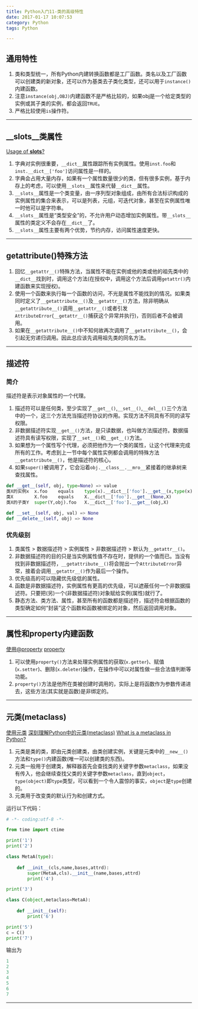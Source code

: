 ```yaml
---
title: Python入门11-类的高级特性
date: 2017-01-17 10:07:53
category: Python
tags: Python

---
```


## 通用特性

1. 类和类型统一，所有Python内建转换函数都是工厂函数。类名以及工厂函数可以创建类的新对象，还可以作为基类去子类化类型，还可以用于`instance()`内建函数。	
2. 注意`instance(obj,OBJ)`内建函数不是严格比较的，如果obj是一个给定类型的实例或其子类的实例，都会返回`TRUE`。
3. 严格比较使用`is`操作符。

---

## __slots__类属性

[Usage of __slots__?](http://stackoverflow.com/questions/472000/usage-of-slots)
1. 字典对实例很重要，`__dict__`属性跟踪所有实例属性。使用`inst.foo`和`inst.__dict__['foo']`访问属性是一样的。
2. 字典会占用大量内存，如果有一个属性数量很少的类，但有很多实例，基于内存上的考虑，可以使用`__slots__`属性来代替`__dict__`属性。
3. `__slots__`属性是一个类变量，由一序列型对象组成，由所有合法标识构成的实例属性的集合来表示，可以是列表，元组，可迭代对象，甚至在实例属性唯一时他可以是字符串。
4. `__slots__`属性是“类型安全”的，不允许用户动态增加实例属性。带`__slots__`属性的类定义不会存在`__dict__`了。
5. `__slots__`属性主要有两个优势，节约内存，访问属性速度更快。

---

## __getattribute__()特殊方法

1. 回忆`__getattr__()`特殊方法，当属性不能在实例或他的类或他的祖先类中的`__dict__`找到时，调用这个方法(在授权中，调用这个方法后调用`getattr()`内建函数来实现授权)。
2. 使用一个函数来执行每一个函数的访问，不光是属性不能找到的情况。如果类同时定义了`__getattribute__()`及`__getattr__()`方法，除非明确从`__getattribute__()`调用`__getattr__()`或者引发`AttributeError`(`__getattr__()`捕获这个异常并执行)，否则后者不会被调用。
3. 如果在`__getattribute__()`中不知何故再次调用了`__getattribute__()`，会引起无穷递归调用。因此总应该先调用祖先类的同名方法。

---

## 描述符

### 简介
描述符是表示对象属性的一个代理。
1. 描述符可以是任何类，至少实现了`__get__()`,`__set__()`,`__del__()`三个方法中的一个，这三个方法充当描述符协议的作用。实现方法不同具有不同的读写权限。
2. 非数据描述符实现`__get__()`方法，是只读数据，也叫做方法描述符。数据描述符具有读写权限，实现了`__set__()`和`__get__()`方法。
3. 如果想为一个属性写个代理，必须把他作为一个类的属性，让这个代理来完成所有的工作。考虑到上一节中每个属性实例都会调用的特殊方法`__getattribute__()`，他是描述符的核心。
4. 如果`super()`被调用了，它会沿着`obj.__class__.__mro__`紧接着的继承树来查找属性。

```Python
def __get__(self, obj, type=None) => value
类X的实例x  x.foo    equals    type(x).__dict__['foo'].__get__(x,type(x))
类X        X.foo    equals    X.__dict__['foo'].__get__(None,X)
类X的子类Y  super(Y,obj).foo   X.__dict__['foo'].__get__(obj,X)

def __set__(self, obj, val) => None
def __delete__(self, obj) => None
```
### 优先级别
1. 类属性 > 数据描述符 > 实例属性 > 非数据描述符 > 默认为`__getattr__()`。
2. 非数据描述符的目的只是当实例属性值不存在时，提供的一个值而已。当没有找到非数据描述符，`__getattribute__()`将会抛出一个`AttributeError`异常，接着会调用`__getattr__()`作为最后一个操作。
3. 优先级高的可以隐藏优先级低的属性。
4. 函数是非数据描述符，实例属性有更高的优先级，可以遮蔽任何一个非数据描述符。只要把(另)一个(非数据描述符)对象赋给实例(属性)就行了。
5. 静态方法、类方法、属性，甚至所有的函数都是描述符，描述符会根据函数的类型确定如何“封装”这个函数和函数被绑定的对象，然后返回调用对象。

---

## 属性和property内建函数

[使用@property](http://www.liaoxuefeng.com/wiki/0014316089557264a6b348958f449949df42a6d3a2e542c000/00143186781871161bc8d6497004764b398401a401d4cce000)
[property](http://www.howsoftworks.net/python/function/property.html)
1. 可以使用`property()`方法来处理实例属性的获取(`x.getter`)、赋值(`x.setter`)、删除(`x.deleter`)操作，在操作中可以对属性做一些合法值判断等功能。
2. `property()`方法是他所在类被创建时调用的，实际上是将函数作为参数传递进去，这些方法(其实就是函数)是非绑定的。
 
---

## 元类(metaclass)

[使用元类](http://www.liaoxuefeng.com/wiki/0014316089557264a6b348958f449949df42a6d3a2e542c000/0014319106919344c4ef8b1e04c48778bb45796e0335839000)
[深刻理解Python中的元类(metaclass)](http://blog.jobbole.com/21351/)
[What is a metaclass in Python?](http://stackoverflow.com/questions/100003/what-is-a-metaclass-in-python)
1. 元类是类的类，即由元类创建类，由类创建实例，关键是元类中的`__new__()`方法和`type()`内建函数(唯一可以创建类的东西)。
2. 元类一般用于创建类，解释器首先会查找类的关键字参数`metaclass`，如果没有传入，他会继续查找父类的关键字参数`metaclass`，直到`object`，`type(object)`即`type`类型，可以看到一个令人震惊的事实，`object`是`type`创建的。
3. 元类用于改变类的默认行为和创建方式。

运行以下代码：
```Python
# -*- coding:utf-8 -*-

from time import ctime

print('1')
print('2')

class MetaA(type):
    
    def __init__(cls,name,bases,attrd):
        super(MetaA,cls).__init__(name,bases,attrd)
        print('4')

print('3')

class C(object,metaclass=MetaA):
    
    def __init__(self):
        print('6')

print('5')
c = C()
print('7')
```

输出为
```Python
1
2
3
4
5
6
7
```

---


